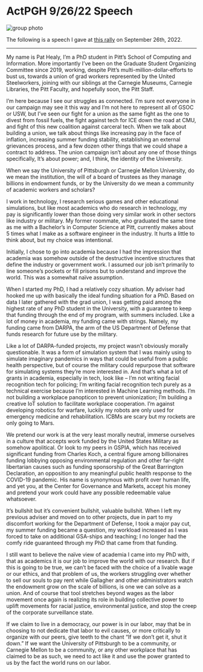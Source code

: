 # ActPGH 9/26/22 Speech

![group photo](/img/actpgh_rally.jpg)

The following is a speech I gave at [this rally](https://technical.ly/civic-news/protest-carnegie-mellon-university-pittsburgh-ban-facial-recognition-technology/) on September 26th, 2022.

---

My name is Pat Healy, I’m a PhD student in Pitt’s School of Computing and Information. More importantly I’ve been on the Graduate Student Organizing Committee since 2019, working, despite Pitt’s multi-million-dollar-efforts to bust us, towards a union of grad workers represented by the United Steelworkers, joining with our siblings at the Carnegie Museums, Carnegie Libraries, the Pitt Faculty, and hopefully soon, the Pitt Staff.

I’m here because I see our struggles as connected. I’m sure not everyone in our campaign may see it this way and I’m not here to represent all of GSOC or USW, but I’ve seen our fight for a union as the same fight as the one to divest from fossil fuels, the fight against tech for ICE down the road at CMU, and fight of this new coalition against carceral tech. When we talk about building a union, we talk about things like increasing pay in the face of inflation, increasing summer funding stability, establishing an external grievances process, and a few dozen other things that we could shape a contract to address. The union campaign isn’t about any one of those things specifically, It’s about power; and, I think, the identity of the University.

When we say the University of Pittsburgh or Carnegie Mellon University, do we mean the institution, the will of a board of trustees as they manage billions in endowment funds, or by the University do we mean a community of academic workers and scholars?

I work in technology, I research serious games and other educational simulations, but like most academics who do research in technology, my pay is significantly lower than those doing very similar work in other sectors like industry or military. My former roommate, who graduated the same time as me with a Bachelor’s in Computer Science at Pitt, currently makes about 5 times what I make as a software engineer in the industry. It hurts a little to think about, but my choice was intentional.

Initially, I chose to go into academia because I had the impression that academia was somehow outside of the destructive incentive structures that define the industry or government work. I assumed our job isn’t primarily to line someone’s pockets or fill prisons but to understand and improve the world. This was a somewhat naïve assumption.

When I started my PhD, I had a relatively cozy situation. My adviser had hooked me up with basically the ideal funding situation for a PhD. Based on data I later gathered with the grad union, I was getting paid among the highest rate of any PhD student in the University, with a guarantee to keep that funding through the end of my program, with summers included. Like a lot of money in academia, my funding came with strings. Namely, my funding came from DARPA, the arm of the US Department of Defense that funds research for future use by the military.

Like a lot of DARPA-funded projects, my project wasn’t obviously morally questionable. It was a form of simulation system that I was mainly using to simulate imaginary pandemics in ways that could be useful from a public health perspective, but of course the military could repurpose that software for simulating systems they’re more interested in. And that’s what a lot of grants in academia, especially in tech, look like – I’m not writing facial recognition tech for policing; I’m writing facial recognition tech purely as a technical exercise because I’m interested in Machine Learning methods. I’m not building a workplace panopticon to prevent unionization; I’m building a creative IoT solution to facilitate workplace cooperation. I’m against developing robotics for warfare, luckily my robots are only used for emergency medicine and rehabilitation. ICBMs are scary but my rockets are only going to Mars.

We pretend our work is at the very least morally neutral, immerse ourselves in a culture that accepts work funded by the United States Military as somehow apolitical. Or look to my peers in GSPIA, which has received significant funding from Charles Koch, a central figure among billionaires funding lobbying opposing environmental regulation and other far-right libertarian causes such as funding sponsorship of the Great Barrington Declaration, an opposition to any meaningful public health response to the COVID-19 pandemic. His name is synonymous with profit over human life, and yet you, at the Center for Governance and Markets, accept his money and pretend your work could have any possible redeemable value whatsoever.

It’s bullshit but it’s convenient bullshit, valuable bullshit. When I left my previous adviser and moved on to other projects, due in part to my discomfort working for the Department of Defense, I took a major pay cut, my summer funding became a question, my workload increased as I was forced to take on additional GSA-ships and teaching; I no longer had the comfy ride guaranteed through my PhD that came from that funding.

I still want to believe the naïve view of academia I came into my PhD with, that as academics it is our job to improve the world with our research. But if this is going to be true, we can’t be faced with the choice of a livable wage or our ethics, and that problem of us, the workers struggling over whether to sell our souls to pay rent while Gallagher and other administrators watch the endowment grow on the scale of billions, is one we can solve as a union. And of course that tool stretches beyond wages as the labor movement once again is realizing its role in building collective power to uplift movements for racial justice, environmental justice, and stop the creep of the corporate surveillance state.

If we claim to live in a democracy, our power is in our labor, may that be in choosing to not dedicate that labor to evil causes, or more critically to organize with our peers, give teeth to the chant “If we don’t get it, shut it down.” If we want the University of Pittsburgh to be a community, or Carnegie Mellon to be a community, or any other workplace that has claimed to be as such, we need to act like it and use the power granted to us by the fact the world runs on our labor.
